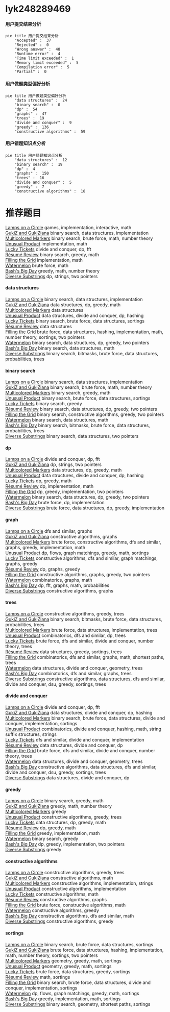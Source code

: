 # lyk248289469
<!-- tabs:start -->
#### **用户提交结果分析**

```mermaid
pie title 用户提交结果分析
    "Accepted" :  37
    "Rejected" :  0
    "Wrong answer" :  48
    "Runtime error" :  4
    "Time limit exceeded" :  1
    "Memory limit exceeded" :  5
    "Compilation error" :  5
    "Partial" :  0
```
#### **用户做题类型偏好分析**

```mermaid
pie title 用户做题类型偏好分析
    "data structures" :  24
    "binary search" :  0
    "dp" :  54
    "graphs" :  47
    "trees" :  19
    "divide and conquer" :  9
    "greedy" :  136
    "constructive algorithms" :  59
```
#### **用户错题知识点分析**

```mermaid
pie title 用户错题知识点分析
    "data structures" :  12
    "binary search" :  19
    "dp" :  4
    "graphs" :  150
    "trees" :  16
    "divide and conquer" :  5
    "greedy" :  7
    "constructive algorithms" :  18
```
<!-- tabs:end -->
# 推荐题目
[Lamps on a Circle](http://codeforces.com/problemset/problem/1368/F)		games,
                        implementation,
                        interactive,
                        math		  
[GukiZ and GukiZiana](http://codeforces.com/problemset/problem/551/E)		binary search,
                        data structures,
                        implementation		  
[Multicolored Markers](http://codeforces.com/problemset/problem/1029/F)		binary search,
                        brute force,
                        math,
                        number theory		  
[Unusual Product](http://codeforces.com/problemset/problem/405/C)		implementation,
                        math		  
[Lucky Tickets](http://codeforces.com/problemset/problem/1096/G)		divide and conquer,
                        dp,
                        fft		  
[Résumé Review](https://codeforces.com/contest/1345/problem/F)		binary search,
                        greedy,
                        math		  
[Filling the Grid](http://codeforces.com/problemset/problem/1228/B)		implementation,
                        math		  
[Watermelon](http://codeforces.com/problemset/problem/4/A)		brute force,
                        math		  
[Bash's Big Day](http://codeforces.com/problemset/problem/757/B)		greedy,
                        math,
                        number theory		  
[Diverse Substrings](http://codeforces.com/problemset/problem/386/C)		dp,
                        strings,
                        two pointers		  
<!-- tabs:start -->
#### **data structures**
[Lamps on a Circle](http://codeforces.com/problemset/problem/551/E)		binary search,
                        data structures,
                        implementation		  
[GukiZ and GukiZiana](http://codeforces.com/problemset/problem/940/E)		data structures,
                        dp,
                        greedy,
                        math		  
[Multicolored Markers](http://codeforces.com/problemset/problem/707/E)		data structures		  
[Unusual Product](https://codeforces.com/contest/1240/problem/D)		data structures,
                        divide and conquer,
                        dp,
                        hashing		  
[Lucky Tickets](http://codeforces.com/problemset/problem/1198/B)		binary search,
                        brute force,
                        data structures,
                        sortings		  
[Résumé Review](http://codeforces.com/problemset/problem/739/C)		data structures		  
[Filling the Grid](http://codeforces.com/problemset/problem/1493/D)		brute force,
                        data structures,
                        hashing,
                        implementation,
                        math,
                        number theory,
                        sortings,
                        two pointers		  
[Watermelon](http://codeforces.com/problemset/problem/1492/C)		binary search,
                        data structures,
                        dp,
                        greedy,
                        two pointers		  
[Bash's Big Day](http://codeforces.com/problemset/problem/1490/G)		binary search,
                        data structures,
                        math		  
[Diverse Substrings](http://codeforces.com/problemset/problem/1479/D)		binary search,
                        bitmasks,
                        brute force,
                        data structures,
                        probabilities,
                        trees		  
#### **binary search**
[Lamps on a Circle](http://codeforces.com/problemset/problem/551/E)		binary search,
                        data structures,
                        implementation		  
[GukiZ and GukiZiana](http://codeforces.com/problemset/problem/1029/F)		binary search,
                        brute force,
                        math,
                        number theory		  
[Multicolored Markers](https://codeforces.com/contest/1345/problem/F)		binary search,
                        greedy,
                        math		  
[Unusual Product](http://codeforces.com/problemset/problem/1198/B)		binary search,
                        brute force,
                        data structures,
                        sortings		  
[Lucky Tickets](http://codeforces.com/problemset/problem/505/E)		binary search,
                        greedy		  
[Résumé Review](http://codeforces.com/problemset/problem/1492/C)		binary search,
                        data structures,
                        dp,
                        greedy,
                        two pointers		  
[Filling the Grid](http://codeforces.com/problemset/problem/1463/D)		binary search,
                        constructive algorithms,
                        greedy,
                        two pointers		  
[Watermelon](http://codeforces.com/problemset/problem/1490/G)		binary search,
                        data structures,
                        math		  
[Bash's Big Day](http://codeforces.com/problemset/problem/1479/D)		binary search,
                        bitmasks,
                        brute force,
                        data structures,
                        probabilities,
                        trees		  
[Diverse Substrings](http://codeforces.com/problemset/problem/1436/E)		binary search,
                        data structures,
                        two pointers		  
#### **dp**
[Lamps on a Circle](http://codeforces.com/problemset/problem/1096/G)		divide and conquer,
                        dp,
                        fft		  
[GukiZ and GukiZiana](http://codeforces.com/problemset/problem/386/C)		dp,
                        strings,
                        two pointers		  
[Multicolored Markers](http://codeforces.com/problemset/problem/940/E)		data structures,
                        dp,
                        greedy,
                        math		  
[Unusual Product](https://codeforces.com/contest/1240/problem/D)		data structures,
                        divide and conquer,
                        dp,
                        hashing		  
[Lucky Tickets](http://codeforces.com/problemset/problem/1472/B)		dp,
                        greedy,
                        math		  
[Résumé Review](http://codeforces.com/problemset/problem/1485/B)		dp,
                        implementation,
                        math		  
[Filling the Grid](http://codeforces.com/problemset/problem/1469/C)		dp,
                        greedy,
                        implementation,
                        two pointers		  
[Watermelon](http://codeforces.com/problemset/problem/1492/C)		binary search,
                        data structures,
                        dp,
                        greedy,
                        two pointers		  
[Bash's Big Day](https://codeforces.com/contest/1457/problem/C)		brute force,
                        dp,
                        implementation		  
[Diverse Substrings](http://codeforces.com/problemset/problem/1491/C)		brute force,
                        data structures,
                        dp,
                        greedy,
                        implementation		  
#### **graph**
[Lamps on a Circle](http://codeforces.com/problemset/problem/131/D)		dfs and similar,
                        graphs		  
[GukiZ and GukiZiana](http://codeforces.com/problemset/problem/1089/M)		constructive algorithms,
                        graphs		  
[Multicolored Markers](http://codeforces.com/problemset/problem/1487/C)		brute force,
                        constructive algorithms,
                        dfs and similar,
                        graphs,
                        greedy,
                        implementation,
                        math		  
[Unusual Product](http://codeforces.com/problemset/problem/1437/C)		dp,
                        flows,
                        graph matchings,
                        greedy,
                        math,
                        sortings		  
[Lucky Tickets](http://codeforces.com/problemset/problem/1470/D)		constructive algorithms,
                        dfs and similar,
                        graph matchings,
                        graphs,
                        greedy		  
[Résumé Review](http://codeforces.com/problemset/problem/1476/C)		dp,
                        graphs,
                        greedy		  
[Filling the Grid](http://codeforces.com/problemset/problem/1304/D)		constructive algorithms,
                        graphs,
                        greedy,
                        two pointers		  
[Watermelon](http://codeforces.com/problemset/problem/1475/C)		combinatorics,
                        graphs,
                        math		  
[Bash's Big Day](http://codeforces.com/problemset/problem/553/E)		dp,
                        fft,
                        graphs,
                        math,
                        probabilities		  
[Diverse Substrings](http://codeforces.com/problemset/problem/1495/C)		constructive algorithms,
                        graphs		  
#### **trees**
[Lamps on a Circle](http://codeforces.com/problemset/problem/1283/F)		constructive algorithms,
                        greedy,
                        trees		  
[GukiZ and GukiZiana](http://codeforces.com/problemset/problem/1479/D)		binary search,
                        bitmasks,
                        brute force,
                        data structures,
                        probabilities,
                        trees		  
[Multicolored Markers](http://codeforces.com/problemset/problem/1511/C)		brute force,
                        data structures,
                        implementation,
                        trees		  
[Unusual Product](http://codeforces.com/problemset/problem/1499/F)		combinatorics,
                        dfs and similar,
                        dp,
                        trees		  
[Lucky Tickets](http://codeforces.com/problemset/problem/1491/E)		brute force,
                        dfs and similar,
                        divide and conquer,
                        number theory,
                        trees		  
[Résumé Review](http://codeforces.com/problemset/problem/1466/D)		data structures,
                        greedy,
                        sortings,
                        trees		  
[Filling the Grid](http://codeforces.com/problemset/problem/1495/D)		combinatorics,
                        dfs and similar,
                        graphs,
                        math,
                        shortest paths,
                        trees		  
[Watermelon](http://codeforces.com/problemset/problem/1303/G)		data structures,
                        divide and conquer,
                        geometry,
                        trees		  
[Bash's Big Day](http://codeforces.com/problemset/problem/1454/E)		combinatorics,
                        dfs and similar,
                        graphs,
                        trees		  
[Diverse Substrings](http://codeforces.com/problemset/problem/1494/D)		constructive algorithms,
                        data structures,
                        dfs and similar,
                        divide and conquer,
                        dsu,
                        greedy,
                        sortings,
                        trees		  
#### **divide and conquer**
[Lamps on a Circle](http://codeforces.com/problemset/problem/1096/G)		divide and conquer,
                        dp,
                        fft		  
[GukiZ and GukiZiana](https://codeforces.com/contest/1240/problem/D)		data structures,
                        divide and conquer,
                        dp,
                        hashing		  
[Multicolored Markers](http://codeforces.com/problemset/problem/1461/D)		binary search,
                        brute force,
                        data structures,
                        divide and conquer,
                        implementation,
                        sortings		  
[Unusual Product](http://codeforces.com/problemset/problem/1466/G)		combinatorics,
                        divide and conquer,
                        hashing,
                        math,
                        string suffix structures,
                        strings		  
[Lucky Tickets](http://codeforces.com/problemset/problem/1490/D)		dfs and similar,
                        divide and conquer,
                        implementation		  
[Résumé Review](https://codeforces.com/contest/1483/problem/C)		data structures,
                        divide and conquer,
                        dp		  
[Filling the Grid](http://codeforces.com/problemset/problem/1491/E)		brute force,
                        dfs and similar,
                        divide and conquer,
                        number theory,
                        trees		  
[Watermelon](http://codeforces.com/problemset/problem/1303/G)		data structures,
                        divide and conquer,
                        geometry,
                        trees		  
[Bash's Big Day](http://codeforces.com/problemset/problem/1494/D)		constructive algorithms,
                        data structures,
                        dfs and similar,
                        divide and conquer,
                        dsu,
                        greedy,
                        sortings,
                        trees		  
[Diverse Substrings](http://codeforces.com/problemset/problem/1482/E)		data structures,
                        divide and conquer,
                        dp		  
#### **greedy**
[Lamps on a Circle](https://codeforces.com/contest/1345/problem/F)		binary search,
                        greedy,
                        math		  
[GukiZ and GukiZiana](http://codeforces.com/problemset/problem/757/B)		greedy,
                        math,
                        number theory		  
[Multicolored Markers](http://codeforces.com/problemset/problem/494/A)		greedy		  
[Unusual Product](http://codeforces.com/problemset/problem/1283/F)		constructive algorithms,
                        greedy,
                        trees		  
[Lucky Tickets](http://codeforces.com/problemset/problem/940/E)		data structures,
                        dp,
                        greedy,
                        math		  
[Résumé Review](http://codeforces.com/problemset/problem/1472/B)		dp,
                        greedy,
                        math		  
[Filling the Grid](http://codeforces.com/problemset/problem/1371/C)		greedy,
                        implementation,
                        math		  
[Watermelon](http://codeforces.com/problemset/problem/505/E)		binary search,
                        greedy		  
[Bash's Big Day](http://codeforces.com/problemset/problem/1469/C)		dp,
                        greedy,
                        implementation,
                        two pointers		  
[Diverse Substrings](http://codeforces.com/problemset/problem/985/C)		greedy		  
#### **constructive algorithms**
[Lamps on a Circle](http://codeforces.com/problemset/problem/1283/F)		constructive algorithms,
                        greedy,
                        trees		  
[GukiZ and GukiZiana](http://codeforces.com/problemset/problem/1352/B)		constructive algorithms,
                        math		  
[Multicolored Markers](http://codeforces.com/problemset/problem/1512/C)		constructive algorithms,
                        implementation,
                        strings		  
[Unusual Product](http://codeforces.com/problemset/problem/1244/F)		constructive algorithms,
                        implementation		  
[Lucky Tickets](http://codeforces.com/problemset/problem/1391/A)		constructive algorithms,
                        math		  
[Résumé Review](http://codeforces.com/problemset/problem/1089/M)		constructive algorithms,
                        graphs		  
[Filling the Grid](http://codeforces.com/problemset/problem/621/D)		brute force,
                        constructive algorithms,
                        math		  
[Watermelon](http://codeforces.com/problemset/problem/1450/F)		constructive algorithms,
                        greedy		  
[Bash's Big Day](http://codeforces.com/problemset/problem/1352/F)		constructive algorithms,
                        dfs and similar,
                        math		  
[Diverse Substrings](http://codeforces.com/problemset/problem/1493/A)		constructive algorithms,
                        greedy		  
#### **sortings**
[Lamps on a Circle](http://codeforces.com/problemset/problem/1198/B)		binary search,
                        brute force,
                        data structures,
                        sortings		  
[GukiZ and GukiZiana](http://codeforces.com/problemset/problem/1493/D)		brute force,
                        data structures,
                        hashing,
                        implementation,
                        math,
                        number theory,
                        sortings,
                        two pointers		  
[Multicolored Markers](https://codeforces.com/contest/1496/problem/C)		geometry,
                        greedy,
                        math,
                        sortings		  
[Unusual Product](http://codeforces.com/problemset/problem/1495/A)		geometry,
                        greedy,
                        math,
                        sortings		  
[Lucky Tickets](http://codeforces.com/problemset/problem/1497/A)		brute force,
                        data structures,
                        greedy,
                        sortings		  
[Résumé Review](http://codeforces.com/problemset/problem/1427/A)		math,
                        sortings		  
[Filling the Grid](http://codeforces.com/problemset/problem/1461/D)		binary search,
                        brute force,
                        data structures,
                        divide and conquer,
                        implementation,
                        sortings		  
[Watermelon](http://codeforces.com/problemset/problem/1437/C)		dp,
                        flows,
                        graph matchings,
                        greedy,
                        math,
                        sortings		  
[Bash's Big Day](http://codeforces.com/problemset/problem/1473/A)		greedy,
                        implementation,
                        math,
                        sortings		  
[Diverse Substrings](http://codeforces.com/problemset/problem/1486/B)		binary search,
                        geometry,
                        shortest paths,
                        sortings		  
<!-- tabs:end -->
